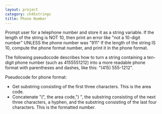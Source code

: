 ```yaml
---
layout: project
category: ch45strings
title: Phone Number
---
```

Prompt user for a telephone number and store it as a string variable.
If the length of the string is NOT 10, then print an error like "not a 10-digit number" UNLESS the phone number was "911"
If the length of the string IS 10, compute the phone format number, and print it in the phone format.

The following pseudocode describes how to turn a string containing a ten-digit phone number (such as 4155551212) into a more readable phone format with parentheses and dashes, like this: "(415) 555-1212".

Pseudocode for phone format:
  - Get substring consisting of the first three characters. This is the area code.
  - Concatenate "(", the area code,") ", the substring consisting of the next three characters, a hyphen, and the substring consisting of the last four characters. This is the formatted number.
